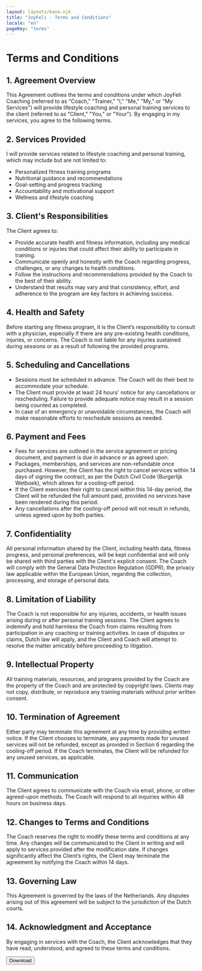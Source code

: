 ```yaml
---
layout: layouts/base.njk
title: "JoyFeli - Terms and Conditions"
locale: "en"
pageKey: "terms"
---
```


<div class="container mt-custom mb-5">
    <h1 class="text-center mb-4">Terms and Conditions</h1>
    <section class="mb-4">
        <h2>1. Agreement Overview</h2>
        <p>This Agreement outlines the terms and conditions under which JoyFeli Coaching (referred to as "Coach," "Trainer," "I," "Me," "My," or "My Services") will provide lifestyle coaching and personal training services to the client (referred to as "Client," "You," or "Your"). By engaging in my services, you agree to the following terms.</p>
    </section>
    <section class="mb-4">
        <h2>2. Services Provided</h2>
        <p>I will provide services related to lifestyle coaching and personal training, which may include but are not limited to:</p>
        <ul>
            <li>Personalized fitness training programs</li>
            <li>Nutritional guidance and recommendations</li>
            <li>Goal-setting and progress tracking</li>
            <li>Accountability and motivational support</li>
            <li>Wellness and lifestyle coaching</li>
        </ul>
    </section>
    <section class="mb-4">
        <h2>3. Client's Responsibilities</h2>
        <p>The Client agrees to:</p>
        <ul>
            <li>Provide accurate health and fitness information, including any medical conditions or injuries that could affect their ability to participate in training.</li>
            <li>Communicate openly and honestly with the Coach regarding progress, challenges, or any changes to health conditions.</li>
            <li>Follow the instructions and recommendations provided by the Coach to the best of their ability.</li>
            <li>Understand that results may vary and that consistency, effort, and adherence to the program are key factors in achieving success.</li>
        </ul>
    </section>
    <section class="mb-4">
        <h2>4. Health and Safety</h2>
        <p>Before starting any fitness program, it is the Client’s responsibility to consult with a physician, especially if there are any pre-existing health conditions, injuries, or concerns. The Coach is not liable for any injuries sustained during sessions or as a result of following the provided programs.</p>
    </section>
    <section class="mb-4">
        <h2>5. Scheduling and Cancellations</h2>
        <ul>
            <li>Sessions must be scheduled in advance. The Coach will do their best to accommodate your schedule.</li>
            <li>The Client must provide at least 24 hours' notice for any cancellations or rescheduling. Failure to provide adequate notice may result in a session being counted as completed.</li>
            <li>In case of an emergency or unavoidable circumstances, the Coach will make reasonable efforts to reschedule sessions as needed.</li>
        </ul>
    </section>
    <section class="mb-4">
        <h2>6. Payment and Fees</h2>
        <ul>
            <li>Fees for services are outlined in the service agreement or pricing document, and payment is due in advance or as agreed upon.</li>
            <li>Packages, memberships, and services are non-refundable once purchased. However, the Client has the right to cancel services within 14 days of signing the contract, as per the Dutch Civil Code (Burgerlijk Wetboek), which allows for a cooling-off period.</li>
            <li>If the Client exercises their right to cancel within this 14-day period, the Client will be refunded the full amount paid, provided no services have been rendered during this period.</li>
            <li>Any cancellations after the cooling-off period will not result in refunds, unless agreed upon by both parties.</li>
        </ul>
    </section>
    <section class="mb-4">
        <h2>7. Confidentiality</h2>
        <p>All personal information shared by the Client, including health data, fitness progress, and personal preferences, will be kept confidential and will only be shared with third parties with the Client's explicit consent. The Coach will comply with the General Data Protection Regulation (GDPR), the privacy law applicable within the European Union, regarding the collection, processing, and storage of personal data.</p>
    </section>
    <section class="mb-4">
        <h2>8. Limitation of Liability</h2>
        <p>The Coach is not responsible for any injuries, accidents, or health issues arising during or after personal training sessions. The Client agrees to indemnify and hold harmless the Coach from claims resulting from participation in any coaching or training activities. In case of disputes or claims, Dutch law will apply, and the Client and Coach will attempt to resolve the matter amicably before proceeding to litigation.</p>
    </section>
    <section class="mb-4">
        <h2>9. Intellectual Property</h2>
        <p>All training materials, resources, and programs provided by the Coach are the property of the Coach and are protected by copyright laws. Clients may not copy, distribute, or reproduce any training materials without prior written consent.</p>
    </section>
    <section class="mb-4">
        <h2>10. Termination of Agreement</h2>
        <p>Either party may terminate this agreement at any time by providing written notice. If the Client chooses to terminate, any payments made for unused services will not be refunded, except as provided in Section 6 regarding the cooling-off period. If the Coach terminates, the Client will be refunded for any unused services, as applicable.</p>
    </section>
    <section class="mb-4">
        <h2>11. Communication</h2>
        <p>The Client agrees to communicate with the Coach via email, phone, or other agreed-upon methods. The Coach will respond to all inquiries within 48 hours on business days.</p>
    </section>
    <section class="mb-4">
        <h2>12. Changes to Terms and Conditions</h2>
        <p>The Coach reserves the right to modify these terms and conditions at any time. Any changes will be communicated to the Client in writing and will apply to services provided after the modification date. If changes significantly affect the Client’s rights, the Client may terminate the agreement by notifying the Coach within 14 days.</p>
    </section>
    <section class="mb-4">
        <h2>13. Governing Law</h2>
        <p>This Agreement is governed by the laws of the Netherlands. Any disputes arising out of this agreement will be subject to the jurisdiction of the Dutch courts.</p>
    </section>
    <section class="mb-4">
        <h2>14. Acknowledgment and Acceptance</h2>
        <p>By engaging in services with the Coach, the Client acknowledges that they have read, understood, and agreed to these terms and conditions.</p>
    </section>
    <a href="/static/terms-and-conditions.pdf">
        <button class="btn custom-btn">Download</button>
    </a>
</div>
